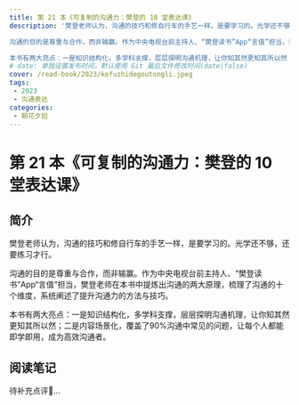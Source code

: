 ```yaml
---
title: 第 21 本《可复制的沟通力：樊登的 10 堂表达课》
description: '樊登老师认为，沟通的技巧和修自行车的手艺一样，是要学习的。光学还不够，还要练习才行。

沟通的目的是尊重与合作，而非输赢。作为中央电视台前主持人、“樊登读书”App“言值”担当，樊登老师在本书中提炼出沟通的两大原理，梳理了沟通的十个维度，系统阐述了提升沟通力的方法与技巧。

本书有两大亮点：一是知识结构化，多学科支撑，层层探明沟通机理，让你知其然更知其所以然；二是内容场景化，覆盖了90%沟通中常见的问题，让每个人都能即学即用，成为高效沟通者。'
# date: 单独设置发布时间，默认使用 Git 最后文件修改时间(date|false)
cover: /read-book/2023/kefuzhidegoutongli.jpeg
tags:
 - 2023
 - 沟通表达
categories:
 - 朝花夕拾
---
```

# 第 21 本《可复制的沟通力：樊登的 10 堂表达课》

## 简介
樊登老师认为，沟通的技巧和修自行车的手艺一样，是要学习的。光学还不够，还要练习才行。

沟通的目的是尊重与合作，而非输赢。作为中央电视台前主持人、“樊登读书”App“言值”担当，樊登老师在本书中提炼出沟通的两大原理，梳理了沟通的十个维度，系统阐述了提升沟通力的方法与技巧。

本书有两大亮点：一是知识结构化，多学科支撑，层层探明沟通机理，让你知其然更知其所以然；二是内容场景化，覆盖了90%沟通中常见的问题，让每个人都能即学即用，成为高效沟通者。

## 阅读笔记
待补充点评🚀...

